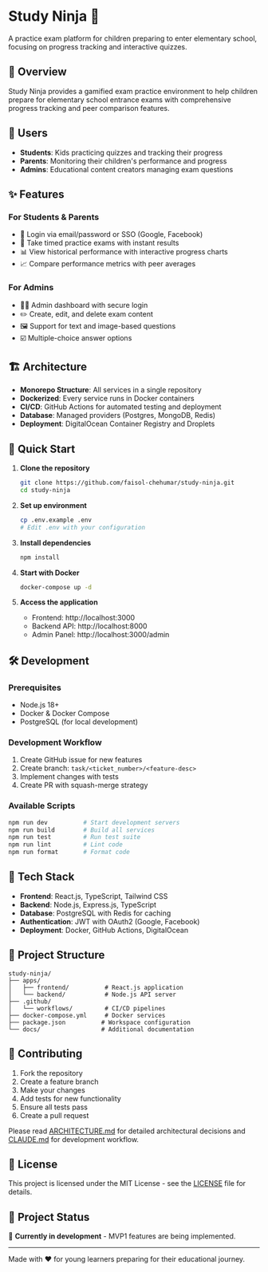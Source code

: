 # Study Ninja 🥷

A practice exam platform for children preparing to enter elementary school, focusing on progress tracking and interactive quizzes.

## 🎯 Overview

Study Ninja provides a gamified exam practice environment to help children prepare for elementary school entrance exams with comprehensive progress tracking and peer comparison features.

## 👥 Users

- **Students**: Kids practicing quizzes and tracking their progress
- **Parents**: Monitoring their children's performance and progress
- **Admins**: Educational content creators managing exam questions

## ✨ Features

### For Students & Parents
- 🔐 Login via email/password or SSO (Google, Facebook)
- 📝 Take timed practice exams with instant results
- 📊 View historical performance with interactive progress charts
- 📈 Compare performance metrics with peer averages

### For Admins
- 👨‍💼 Admin dashboard with secure login
- ✏️ Create, edit, and delete exam content
- 🖼️ Support for text and image-based questions
- ☑️ Multiple-choice answer options

## 🏗️ Architecture

- **Monorepo Structure**: All services in a single repository
- **Dockerized**: Every service runs in Docker containers
- **CI/CD**: GitHub Actions for automated testing and deployment
- **Database**: Managed providers (Postgres, MongoDB, Redis)
- **Deployment**: DigitalOcean Container Registry and Droplets

## 🚀 Quick Start

1. **Clone the repository**
   ```bash
   git clone https://github.com/faisol-chehumar/study-ninja.git
   cd study-ninja
   ```

2. **Set up environment**
   ```bash
   cp .env.example .env
   # Edit .env with your configuration
   ```

3. **Install dependencies**
   ```bash
   npm install
   ```

4. **Start with Docker**
   ```bash
   docker-compose up -d
   ```

5. **Access the application**
   - Frontend: http://localhost:3000
   - Backend API: http://localhost:8000
   - Admin Panel: http://localhost:3000/admin

## 🛠️ Development

### Prerequisites
- Node.js 18+
- Docker & Docker Compose
- PostgreSQL (for local development)

### Development Workflow
1. Create GitHub issue for new features
2. Create branch: `task/<ticket_number>/<feature-desc>`
3. Implement changes with tests
4. Create PR with squash-merge strategy

### Available Scripts
```bash
npm run dev          # Start development servers
npm run build        # Build all services
npm run test         # Run test suite
npm run lint         # Lint code
npm run format       # Format code
```

## 🔧 Tech Stack

- **Frontend**: React.js, TypeScript, Tailwind CSS
- **Backend**: Node.js, Express.js, TypeScript
- **Database**: PostgreSQL with Redis for caching
- **Authentication**: JWT with OAuth2 (Google, Facebook)
- **Deployment**: Docker, GitHub Actions, DigitalOcean

## 📁 Project Structure

```
study-ninja/
├── apps/
│   ├── frontend/          # React.js application
│   └── backend/           # Node.js API server
├── .github/
│   └── workflows/         # CI/CD pipelines
├── docker-compose.yml     # Docker services
├── package.json          # Workspace configuration
└── docs/                 # Additional documentation
```

## 🤝 Contributing

1. Fork the repository
2. Create a feature branch
3. Make your changes
4. Add tests for new functionality
5. Ensure all tests pass
6. Create a pull request

Please read [ARCHITECTURE.md](./ARCHITECTURE.md) for detailed architectural decisions and [CLAUDE.md](./CLAUDE.md) for development workflow.

## 📄 License

This project is licensed under the MIT License - see the [LICENSE](LICENSE) file for details.

## 🎯 Project Status

🚧 **Currently in development** - MVP1 features are being implemented.

---

Made with ❤️ for young learners preparing for their educational journey.